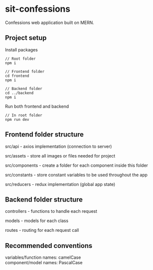 # sit-confessions

Confessions web application built on MERN.

## Project setup

Install packages

```
// Root folder
npm i

// Frontend folder
cd frontend
npm i

// Backend folder
cd ../backend
npm i
```

Run both frontend and backend

```
// In root folder
npm run dev
```

## Frontend folder structure

src/api - axios implementation (connection to server)

src/assets - store all images or files needed for project

src/components - create a folder for each component inside this folder

src/constants - store constant variables to be used throughout the app

src/reducers - redux implementation (global app state)

## Backend folder structure

controllers - functions to handle each request

models - models for each class

routes - routing for each request call

## Recommended conventions

variables/function names: camelCase  
component/model names: PascalCase

